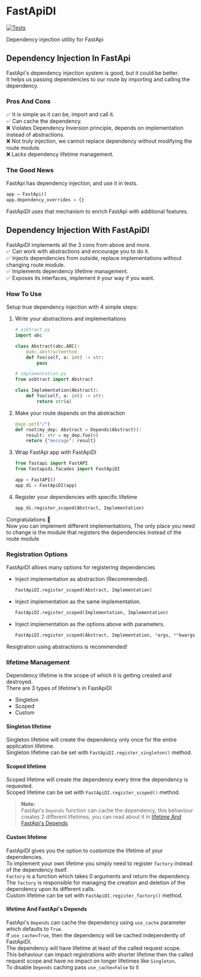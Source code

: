 
# FastApiDI

[![Tests](https://github.com/EmilK322/FastApiDI/actions/workflows/tests.yml/badge.svg)](https://github.com/EmilK322/FastApiDI/actions/workflows/tests.yml)

Dependency injection utility for FastApi

## Dependency Injection In FastApi
FastApi's dependency injection system is good, but it could be better.  
It helps us passing dependencies to our route by importing and calling the dependency.  

### Pros And Cons
✅ It is simple as it can be, import and call it.   
✅ Can cache the dependency.  
❌ Violates Dependency Inversion principle, depends on implementation instead of abstractions.  
❌ Not truly injection, we cannot replace dependency without modifying the route module.  
❌ Lacks dependency lifetime management.  

### The Good News
FastApi has dependency injection, and use it in tests.
```python
app = FastApi()
app.dependency_overrides = {}
```
FastApiDI uses that mechanism to enrich FastApi with additional features.

## Dependency Injection With FastApiDI
FastApiDI implements all the 3 cons from above and more.  
✅ Can work with abstractions and encourage you to do it.  
✅ Injects dependencies from outside, replace implementations without changing route module.  
✅ Implements dependency lifetime management.  
✅ Exposes its interfaces, implement it your way if you want.  

### How To Use
Setup true dependency injection with 4 simple steps:
1. Write your abstractions and implementations
    ```python
    # asbtract.py
    import abc
    
    class Abstract(abc.ABC):
        @abc.abstractmethod
        def foo(self, a: int) -> str:
            pass
    ```
    
    ```python
    # implementation.py
    from asbtract import Abstract
    
    class Implementation(Abstract):
        def foo(self, a: int) -> str:
            return str(a)
    ```
   
2. Make your route depends on the abstraction
    ```python
    @app.get("/")
    def root(my_dep: Abstract = Depends(Abstract)):
        result: str = my_dep.foo(6)
        return {"message": result}
    ```

3. Wrap FastApi app with FastApiDI
    ```python
    from fastapi import FastAPI
    from fastapidi.facades import FastApiDI
    
    app = FastAPI()
    app_di = FastApiDI(app)   
    ```

4. Register your dependencies with specific lifetime
   ```python
   app_di.register_scoped(Abstract, Implementation)
   ```

Congratulations 🎉  
Now you can implement different implementations, The only place you need to change is the module that registers the dependencies instead of the route module

### Registration Options
FastApiDI allows many options for registering dependencies
- Inject implementation as abstraction (Recommended).  
  ```python
  FastApiDI.register_scoped(Abstract, Implementation)
  ```
  
- Inject implementation as the same implementation.  
  ```python
  FastApiDI.register_scoped(Implementation, Implementation)
  ```

- Inject implementation as the options above with parameters.
  ```python
  FastApiDI.register_scoped(Abstract, Implementation, *args, **kwargs)
  ```
Resigtration using abstractions is recommended!

### lifetime Management
Dependency lifetime is the scope of which it is getting created and destroyed.   
There are 3 types of lifetime's in FastApiDI
- Singleton
- Scoped
- Custom

#### Singleton lifetime
Singleton lifetime will create the dependency only once for the entire application lifetime.  
Singleton lifetime can be set with `FastApiDI.register_singleton()` method.

#### Scoped lifetime
Scoped lifetime will create the dependency every time the dependency is requested.  
Scoped lifetime can be set with `FastApiDI.register_scoped()` method.  
> **Note:**  
> FastApi's `Depends` function can cache the dependency, this behaviour creates 2 different lifetimes, you can read about it in [lifetime And FastApi's Depends](README.md#lifetime-and-fastapis-depends)

#### Custom lifetime
FastApiDI gives you the option to customize the lifetime of your dependencies.  
To implement your own lifetime you simply need to register `factory` instead of the dependency itself.  
`Factory` is a function which takes 0 arguments and return the dependency.  
The `factory` is responsible for managing the creation and deletion of the dependency upon its different calls.  
Custom lifetime can be set with `FastApiDI.register_factory()` method.


#### lifetime And FastApi's Depends
FastApi's `Depends` can cache the dependency using `use_cache` parameter which defaults to `True`.  
If `use_cache=True`, then the dependency will be cached independently of FastApiDI.  
The dependency will have lifetime at least of the called request scope.  
This behaviour can impact registrations with shorter lifetime then the called request scope and have no impact on longer lifetimes like `Singleton`.  
To disable `Depends` caching pass `use_cache=False` to it


